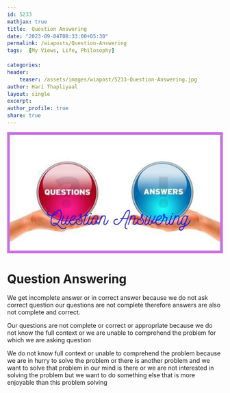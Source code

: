 ```yaml
---        
id: 5233        
mathjax: true        
title:  Question Answering         
date: "2023-09-04T08:33:00+05:30"        
permalink: /wiaposts/Question-Answering      
tags:  [My Views, Life, Philosophy]         
        
categories:        
header:        
    teaser: /assets/images/wiapost/5233-Question-Answering.jpg        
author: Hari Thapliyaal        
layout: single        
excerpt:        
author_profile: true        
share: true        
---        
```

        
![Question Answering](/assets/images/wiapost/5233-Question-Answering.jpg)             

# Question Answering

We get incomplete answer or in correct answer because we do not ask correct question our questions are not complete therefore answers are also not complete and correct.

Our questions are not complete or correct or appropriate because we do not know the full context or we are unable to comprehend the problem for which we are asking question

We do not know full context or unable to comprehend the problem because we are in hurry to solve the problem or there is another problem and we want to solve that problem in our mind is there or we are not interested in solving the problem but we want to do something else that is more enjoyable than this problem solving



